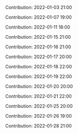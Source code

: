 Contribution: 2022-01-03 21:00

Contribution: 2022-01-07 19:00

Contribution: 2022-01-11 18:00

Contribution: 2022-01-15 21:00

Contribution: 2022-01-16 21:00

Contribution: 2022-01-17 20:00

Contribution: 2022-01-18 22:00

Contribution: 2022-01-19 22:00

Contribution: 2022-01-20 20:00

Contribution: 2022-01-21 22:00

Contribution: 2022-01-25 20:00

Contribution: 2022-01-26 19:00

Contribution: 2022-01-28 21:00

